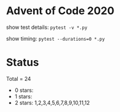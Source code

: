 Advent of Code 2020
===================

show test details:
```pytest -v *.py```

show timing:
```pytest --durations=0 *.py```

Status
======

Total = 24

- 0 stars:
- 1 stars: 
- 2 stars: 1,2,3,4,5,6,7,8,9,10,11,12
